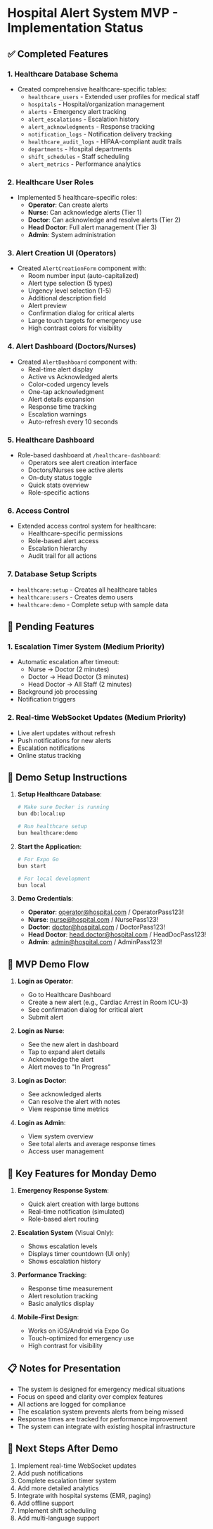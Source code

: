 # Hospital Alert System MVP - Implementation Status

## ✅ Completed Features

### 1. Healthcare Database Schema
- Created comprehensive healthcare-specific tables:
  - `healthcare_users` - Extended user profiles for medical staff
  - `hospitals` - Hospital/organization management
  - `alerts` - Emergency alert tracking
  - `alert_escalations` - Escalation history
  - `alert_acknowledgments` - Response tracking
  - `notification_logs` - Notification delivery tracking
  - `healthcare_audit_logs` - HIPAA-compliant audit trails
  - `departments` - Hospital departments
  - `shift_schedules` - Staff scheduling
  - `alert_metrics` - Performance analytics

### 2. Healthcare User Roles
- Implemented 5 healthcare-specific roles:
  - **Operator**: Can create alerts
  - **Nurse**: Can acknowledge alerts (Tier 1)
  - **Doctor**: Can acknowledge and resolve alerts (Tier 2)
  - **Head Doctor**: Full alert management (Tier 3)
  - **Admin**: System administration

### 3. Alert Creation UI (Operators)
- Created `AlertCreationForm` component with:
  - Room number input (auto-capitalized)
  - Alert type selection (5 types)
  - Urgency level selection (1-5)
  - Additional description field
  - Alert preview
  - Confirmation dialog for critical alerts
  - Large touch targets for emergency use
  - High contrast colors for visibility

### 4. Alert Dashboard (Doctors/Nurses)
- Created `AlertDashboard` component with:
  - Real-time alert display
  - Active vs Acknowledged alerts
  - Color-coded urgency levels
  - One-tap acknowledgment
  - Alert details expansion
  - Response time tracking
  - Escalation warnings
  - Auto-refresh every 10 seconds

### 5. Healthcare Dashboard
- Role-based dashboard at `/healthcare-dashboard`:
  - Operators see alert creation interface
  - Doctors/Nurses see active alerts
  - On-duty status toggle
  - Quick stats overview
  - Role-specific actions

### 6. Access Control
- Extended access control system for healthcare:
  - Healthcare-specific permissions
  - Role-based alert access
  - Escalation hierarchy
  - Audit trail for all actions

### 7. Database Setup Scripts
- `healthcare:setup` - Creates all healthcare tables
- `healthcare:users` - Creates demo users
- `healthcare:demo` - Complete setup with sample data

## 🚧 Pending Features

### 1. Escalation Timer System (Medium Priority)
- Automatic escalation after timeout:
  - Nurse → Doctor (2 minutes)
  - Doctor → Head Doctor (3 minutes)
  - Head Doctor → All Staff (2 minutes)
- Background job processing
- Notification triggers

### 2. Real-time WebSocket Updates (Medium Priority)
- Live alert updates without refresh
- Push notifications for new alerts
- Escalation notifications
- Online status tracking

## 📱 Demo Setup Instructions

1. **Setup Healthcare Database**:
   ```bash
   # Make sure Docker is running
   bun db:local:up
   
   # Run healthcare setup
   bun healthcare:demo
   ```

2. **Start the Application**:
   ```bash
   # For Expo Go
   bun start
   
   # For local development
   bun local
   ```

3. **Demo Credentials**:
   - **Operator**: operator@hospital.com / OperatorPass123!
   - **Nurse**: nurse@hospital.com / NursePass123!
   - **Doctor**: doctor@hospital.com / DoctorPass123!
   - **Head Doctor**: head.doctor@hospital.com / HeadDocPass123!
   - **Admin**: admin@hospital.com / AdminPass123!

## 🎯 MVP Demo Flow

1. **Login as Operator**:
   - Go to Healthcare Dashboard
   - Create a new alert (e.g., Cardiac Arrest in Room ICU-3)
   - See confirmation dialog for critical alert
   - Submit alert

2. **Login as Nurse**:
   - See the new alert in dashboard
   - Tap to expand alert details
   - Acknowledge the alert
   - Alert moves to "In Progress"

3. **Login as Doctor**:
   - See acknowledged alerts
   - Can resolve the alert with notes
   - View response time metrics

4. **Login as Admin**:
   - View system overview
   - See total alerts and average response times
   - Access user management

## 🏥 Key Features for Monday Demo

1. **Emergency Response System**:
   - Quick alert creation with large buttons
   - Real-time notification (simulated)
   - Role-based alert routing

2. **Escalation System** (Visual Only):
   - Shows escalation levels
   - Displays timer countdown (UI only)
   - Shows escalation history

3. **Performance Tracking**:
   - Response time measurement
   - Alert resolution tracking
   - Basic analytics display

4. **Mobile-First Design**:
   - Works on iOS/Android via Expo Go
   - Touch-optimized for emergency use
   - High contrast for visibility

## 📋 Notes for Presentation

- The system is designed for emergency medical situations
- Focus on speed and clarity over complex features
- All actions are logged for compliance
- The escalation system prevents alerts from being missed
- Response times are tracked for performance improvement
- The system can integrate with existing hospital infrastructure

## 🔄 Next Steps After Demo

1. Implement real-time WebSocket updates
2. Add push notifications
3. Complete escalation timer system
4. Add more detailed analytics
5. Integrate with hospital systems (EMR, paging)
6. Add offline support
7. Implement shift scheduling
8. Add multi-language support
